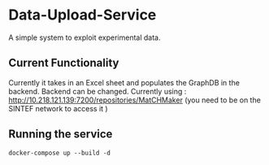 # Data-Upload-Service

A simple system to exploit experimental data.

## Current Functionality

Currently it takes in an Excel sheet and populates the GraphDB in the backend.
Backend can be changed.
Currently using : http://10.218.121.139:7200/repositories/MatCHMaker   (you need to be on the SINTEF network to access it )

## Running the service

`docker-compose up --build -d`


